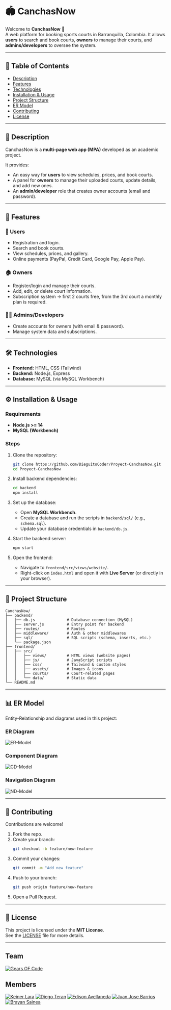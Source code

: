 # 🏟️ CanchasNow  

Welcome to **CanchasNow** 🎉  
A web platform for booking sports courts in Barranquilla, Colombia. It allows **users** to search and book courts, **owners** to manage their courts, and **admins/developers** to oversee the system.  

---

## 📑 Table of Contents  
- [Description](#description)  
- [Features](#features)  
- [Technologies](#technologies)  
- [Installation & Usage](#installation--usage)  
- [Project Structure](#project-structure)  
- [ER Model](#er-model)  
- [Contributing](#contributing)  
- [License](#license)  

---

## 📖 Description  

CanchasNow is a **multi-page web app (MPA)** developed as an academic project.  

It provides:  
- An easy way for **users** to view schedules, prices, and book courts.  
- A panel for **owners** to manage their uploaded courts, update details, and add new ones.  
- An **admin/developer** role that creates owner accounts (email and password).  

---

## 🚀 Features  

### 👤 Users  
- Registration and login.  
- Search and book courts.  
- View schedules, prices, and gallery.  
- Online payments (PayPal, Credit Card, Google Pay, Apple Pay).  

### 🏠 Owners  
- Register/login and manage their courts.  
- Add, edit, or delete court information.  
- Subscription system → first 2 courts free, from the 3rd court a monthly plan is required.  

### 👨‍💻 Admins/Developers  
- Create accounts for owners (with email & password).  
- Manage system data and subscriptions.  

---

## 🛠️ Technologies  

- **Frontend:** HTML, CSS (Tailwind)  
- **Backend:** Node.js, Express  
- **Database:** MySQL (via MySQL Workbench)

---

## ⚙️ Installation & Usage  

### Requirements  
- **Node.js >= 14**  
- **MySQL (Workbench)**  

### Steps  

1. Clone the repository:  
   ```bash
   git clone https://github.com/DieguitoCoder/Proyect-CanchasNow.git
   cd Proyect-CanchasNow
   ```

2. Install backend dependencies:  
   ```bash
   cd backend
   npm install
   ```

3. Set up the database:  
   - Open **MySQL Workbench**.  
   - Create a database and run the scripts in `backend/sql/` (e.g., `schema.sql`).  
   - Update your database credentials in `backend/db.js`.  

4. Start the backend server:  
   ```bash
   npm start
   ```

5. Open the frontend:  
   - Navigate to `frontend/src/views/website/`.  
   - Right-click on `index.html` and open it with **Live Server** (or directly in your browser).  

---

## 📂 Project Structure  

```
CanchasNow/
├── backend/
│   ├── db.js              # Database connection (MySQL)
│   ├── server.js          # Entry point for backend
│   ├── routes/            # Routes
│   ├── middleware/        # Auth & other middlewares
│   ├── sql/               # SQL scripts (schema, inserts, etc.)
│   └── package.json
├── frontend/
│   ├── src/
│   │   ├── views/         # HTML views (website pages)
│   │   ├── js/            # JavaScript scripts
│   │   ├── css/           # Tailwind & custom styles
│   │   ├── assets/        # Images & icons
│   │   ├── courts/        # Court-related pages
│   │   └── data/          # Static data
└── README.md
```  

---

## 📊 ER Model  

Entity-Relationship and diagrams used in this project:  

### ER Diagram  
![ER-Model](ModeloER.png)  

### Component Diagram  
![CD-Model](Component-Diagram.png)  

### Navigation Diagram  
![ND-Model](Navigation-Diagram.png)  

---

## 🤝 Contributing  

Contributions are welcome!  
1. Fork the repo.  
2. Create your branch:  
   ```bash
   git checkout -b feature/new-feature
   ```  
3. Commit your changes:  
   ```bash
   git commit -m "Add new feature"
   ```  
4. Push to your branch:  
   ```bash
   git push origin feature/new-feature
   ```  
5. Open a Pull Request.  

---

## 📜 License  

This project is licensed under the **MIT License**.  
See the [LICENSE](LICENSE) file for more details.  

---


## Team

[![Gears OF Code](https://img.shields.io/badge/Gears%20OF%20Code-blue?style=for-the-badge)]()

## Members
[![Keiner Lara](https://img.shields.io/badge/Keiner%20Lara-green?style=for-the-badge)]()
[![Diego Teran](https://img.shields.io/badge/Diego%20Teran-orange?style=for-the-badge)]()
[![Edison Avellaneda](https://img.shields.io/badge/Edison%20Avellaneda-red?style=for-the-badge)]()
[![Juan Jose Barrios](https://img.shields.io/badge/Juan%20Jose%20Barrios-yellow?style=for-the-badge)]()
[![Brayan Sainea](https://img.shields.io/badge/Brayan%20Sainea-purple?style=for-the-badge)]()
